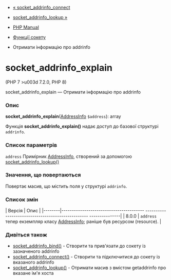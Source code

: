 - [« socket_addrinfo_connect](function.socket-addrinfo-connect.md)
- [socket_addrinfo_lookup »](function.socket-addrinfo-lookup.md)

- [PHP Manual](index.md)
- [Функції сокету](ref.sockets.md)
- Отримати інформацію про addrinfo

# socket_addrinfo_explain

(PHP 7 \>u003d 7.2.0, PHP 8)

socket_addrinfo_explain — Отримати інформацію про addrinfo

### Опис

**socket_addrinfo_explain**([AddressInfo](class.addressinfo.md)
`$address`): array

Функція **socket_addrinfo_explain()** надає доступ до базової
структурі `addrinfo`.

### Список параметрів

`address`
Примірник [AddressInfo](class.addressinfo.md), створений за допомогою
[socket_addrinfo_lookup()](function.socket-addrinfo-lookup.md)

### Значення, що повертаються

Повертає масив, що містить поля у структурі `addrinfo`.

### Список змін

| Версія | Опис |
|--------|---------------------------------------- -------------------------------------------------- ---------------|
| 8.0.0 | `address` тепер екземпляр класу [AddressInfo](class.addressinfo.md); раніше був ресурсом (resource). |

### Дивіться також

- [socket_addrinfo_bind()](function.socket-addrinfo-bind.md) -
Створити та прив'язати до сокету із зазначеного addrinfo
- [socket_addrinfo_connect()](function.socket-addrinfo-connect.md) -
Створити та підключитися до сокету із вказаного addrinfo
- [socket_addrinfo_lookup()](function.socket-addrinfo-lookup.md) -
Отримати масив з вмістом getaddrinfo про вказане ім'я хоста
